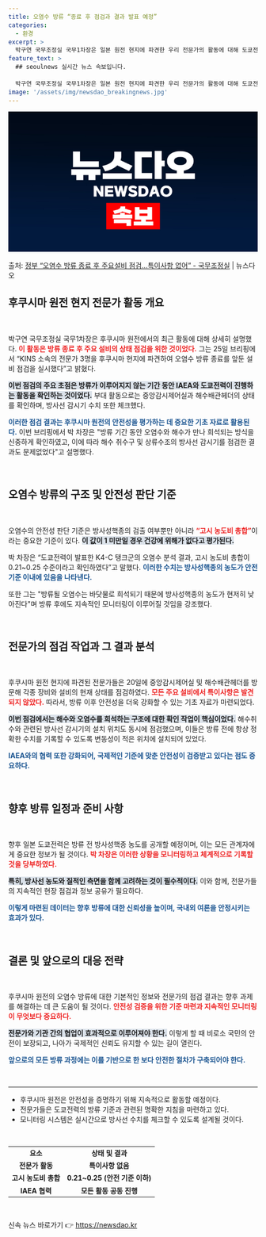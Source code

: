 ```yaml
---
title: 오염수 방류 “종료 후 점검과 결과 발표 예정”
categories:
  - 환경
excerpt: >
  박구연 국무조정실 국무1차장은 일본 원전 현지에 파견한 우리 전문가의 활동에 대해 도쿄전력 관계자와의 질의응…
feature_text: >
  ## seoulnews 실시간 뉴스 속보입니다.

  박구연 국무조정실 국무1차장은 일본 원전 현지에 파견한 우리 전문가의 활동에 대해 도쿄전력 관계자와의 질의응…
image: '/assets/img/newsdao_breakingnews.jpg'
---
```


![뉴스다오 속보](/assets/img/newsdao_breakingnews.jpg)

<p>출처: <a href="https://newsdao.kr/2038" rel="dofollow">정부 “오염수 방류 종료 후 주요설비 점검…특이사항 없어”  - 국무조정실</a> | 뉴스다오</p>

<h2 data-ke-size="size26">후쿠시마 원전 현지 전문가 활동 개요</h2>

<p data-ke-size="size16">&nbsp;</p>

박구연 국무조정실 국무1차장은 후쿠시마 원전에서의 최근 활동에 대해 상세히 설명했다. <b><span style="color: #ee2323;">이 활동은 방류 종료 후 주요 설비의 상태 점검을 위한 것이었다.</span></b> 그는 25일 브리핑에서 “KINS 소속의 전문가 3명을 후쿠시마 현지에 파견하여 오염수 방류 종료를 앞둔 설비 점검을 실시했다”고 밝혔다. 

<b><span style="background-color: #21538527;">이번 점검의 주요 초점은 방류가 이루어지지 않는 기간 동안 IAEA와 도쿄전력이 진행하는 활동을 확인하는 것이었다.</span></b> 부대 활동으로는 중앙감시제어실과 해수배관헤더의 상태를 확인하며, 방사선 감시기 수치 또한 체크했다. 

<b><span style="color: #1a5490;">이러한 점검 결과는 후쿠시마 원전의 안전성을 평가하는 데 중요한 기초 자료로 활용된다.</span></b> 이번 브리핑에서 박 차장은 "방류 기간 동안 오염수와 해수가 만나 희석되는 방식을 신중하게 확인하였고, 이에 따라 해수 취수구 및 상류수조의 방사선 감시기를 점검한 결과도 문제없었다"고 설명했다.

<p data-ke-size="size16">&nbsp;</p>

<h2 data-ke-size="size26">오염수 방류의 구조 및 안전성 판단 기준</h2>

<p data-ke-size="size16">&nbsp;</p>

오염수의 안전성 판단 기준은 방사성핵종의 검출 여부뿐만 아니라 <b><span style="color: #ee2323;">“고시 농도비 총합”</span></b>이라는 중요한 기준이 있다. <b><span style="background-color: #21538527;">이 값이 1 미만일 경우 건강에 위해가 없다고 평가된다.</span></b> 

박 차장은 “도쿄전력이 발표한 K4-C 탱크군의 오염수 분석 결과, 고시 농도비 총합이 0.21~0.25 수준이라고 확인하였다”고 말했다. <b><span style="color: #1a5490;">이러한 수치는 방사성핵종의 농도가 안전 기준 이내에 있음을 나타낸다.</span></b>

또한 그는 "방류될 오염수는 바닷물로 희석되기 때문에 방사성핵종의 농도가 현저히 낮아진다"며 방류 후에도 지속적인 모니터링이 이루어질 것임을 강조했다. 

<p data-ke-size="size16">&nbsp;</p>

<h2 data-ke-size="size26">전문가의 점검 작업과 그 결과 분석</h2>

<p data-ke-size="size16">&nbsp;</p>

후쿠시마 원전 현지에 파견된 전문가들은 20일에 중앙감시제어실 및 해수배관헤더를 방문해 각종 장비와 설비의 현재 상태를 점검하였다. <b><span style="color: #ee2323;">모든 주요 설비에서 특이사항은 발견되지 않았다.</span></b> 따라서, 방류 이후 안전성을 더욱 강화할 수 있는 기초 자료가 마련되었다.

<b><span style="background-color: #21538527;">이번 점검에서는 해수와 오염수를 희석하는 구조에 대한 확인 작업이 핵심이었다.</span></b> 해수취수와 관련된 방사선 감시기의 설치 위치도 동시에 점검했으며, 이들은 방류 전에 항상 정확한 수치를 기록할 수 있도록 변동성이 적은 위치에 설치되어 있었다.

<b><span style="color: #1a5490;">IAEA와의 협력 또한 강화되어, 국제적인 기준에 맞춘 안전성이 검증받고 있다는 점도 중요하다.</span></b> 

<p data-ke-size="size16">&nbsp;</p>

<h2 data-ke-size="size26">향후 방류 일정과 준비 사항</h2>

<p data-ke-size="size16">&nbsp;</p>

향후 일본 도쿄전력은 방류 전 방사성핵종 농도를 공개할 예정이며, 이는 모든 관계자에게 중요한 정보가 될 것이다. <b><span style="color: #ee2323;">박 차장은 이러한 상황을 모니터링하고 체계적으로 기록할 것을 당부하였다.</span></b> 

<b><span style="background-color: #21538527;">특히, 방사선 농도와 질적인 측면을 함께 고려하는 것이 필수적이다.</span></b> 이와 함께, 전문가들의 지속적인 현장 점검과 정보 공유가 필요하다.

<b><span style="color: #1a5490;">이렇게 마련된 데이터는 향후 방류에 대한 신뢰성을 높이며, 국내외 여론을 안정시키는 효과가 있다.</span></b> 

<p data-ke-size="size16">&nbsp;</p>

<h2 data-ke-size="size26">결론 및 앞으로의 대응 전략</h2>

<p data-ke-size="size16">&nbsp;</p>

후쿠시마 원전의 오염수 방류에 대한 기본적인 정보와 전문가의 점검 결과는 향후 과제를 해결하는 데 큰 도움이 될 것이다. <b><span style="color: #ee2323;">안전성 검증을 위한 기준 마련과 지속적인 모니터링이 무엇보다 중요하다.</span></b> 

<b><span style="background-color: #21538527;">전문가와 기관 간의 협업이 효과적으로 이루어져야 한다.</span></b> 이렇게 할 때 비로소 국민의 안전이 보장되고, 나아가 국제적인 신뢰도 유지할 수 있는 길이 열린다.

<b><span style="color: #1a5490;">앞으로의 모든 방류 과정에는 이를 기반으로 한 보다 안전한 절차가 구축되어야 한다.</span></b> 

<p data-ke-size="size16">&nbsp;</p>

<hr>

<ul>

<li>후쿠시마 원전은 안전성을 증명하기 위해 지속적으로 활동할 예정이다.</li>
<li>전문가들은 도쿄전력의 방류 기준과 관련된 명확한 지침을 마련하고 있다.</li>
<li>모니터링 시스템은 실시간으로 방사선 수치를 체크할 수 있도록 설계될 것이다.</li>

</ul>

<p data-ke-size="size16">&nbsp;</p>

<table style="width: 100%; border-collapse: collapse;">

<tr>

<td style="text-align: center; height: 17px;"><b>요소</b></td>
<td style="text-align: center; height: 17px;"><b>상태 및 결과</b></td>
</tr>

<tr>
<td style="text-align: center; height: 17px;"><b>전문가 활동</b></td>
<td style="text-align: center; height: 17px;"><b>특이사항 없음</b></td>
</tr>

<tr>
<td style="text-align: center; height: 17px;"><b>고시 농도비 총합</b></td>
<td style="text-align: center; height: 17px;"><b>0.21~0.25 (안전 기준 이하)</b></td>
</tr>

<tr>
<td style="text-align: center; height: 17px;"><b>IAEA 협력</b></td>
<td style="text-align: center; height: 17px;"><b>모든 활동 공동 진행</b></td>
</tr>

</table>

<p data-ke-size="size16">&nbsp;</p> 

신속 뉴스 바로가기 👉 <a href="https://newsdao.kr" rel="dofollow">https://newsdao.kr</a>


